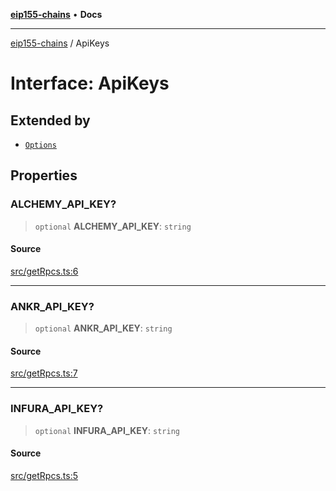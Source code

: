 [**eip155-chains**](../README.md) • **Docs**

***

[eip155-chains](../globals.md) / ApiKeys

# Interface: ApiKeys

## Extended by

- [`Options`](Options.md)

## Properties

### ALCHEMY\_API\_KEY?

> `optional` **ALCHEMY\_API\_KEY**: `string`

#### Source

[src/getRpcs.ts:6](https://github.com/ivanzzeth/eip155-chains/blob/22c7ef2cf5ad8b30c8773b9a336fe5b8ea173773/src/getRpcs.ts#L6)

***

### ANKR\_API\_KEY?

> `optional` **ANKR\_API\_KEY**: `string`

#### Source

[src/getRpcs.ts:7](https://github.com/ivanzzeth/eip155-chains/blob/22c7ef2cf5ad8b30c8773b9a336fe5b8ea173773/src/getRpcs.ts#L7)

***

### INFURA\_API\_KEY?

> `optional` **INFURA\_API\_KEY**: `string`

#### Source

[src/getRpcs.ts:5](https://github.com/ivanzzeth/eip155-chains/blob/22c7ef2cf5ad8b30c8773b9a336fe5b8ea173773/src/getRpcs.ts#L5)
